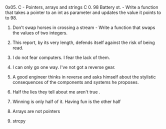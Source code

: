 0x05. C - Pointers, arrays and strings
C
0. 98 Battery st. - Write a function that takes a pointer to an int as parameter and updates the value it points to to 98.

1. Don't swap horses in crossing a stream - Write a function that swaps the values of two integers.

2. This report, by its very length, defends itself against the risk of being read.

3. I do not fear computers. I fear the lack of them.

4. I can only go one way. I've not got a reverse gear.

5. A good engineer thinks in reverse and asks himself about the stylistic consequences of the components and systems he proposes. 

6. Half the lies they tell about me aren't true . 

7. Winning is only half of it. Having fun is the other half

8. Arrays are not pointers

9. strcpy   
